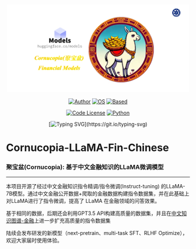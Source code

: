 <div align=center> 

<img src="assets/logo.png" width=500>

[![Author](https://img.shields.io/badge/Author-yangmu.yu-green.svg "Author")](https://www.zhihu.com/people/xuyingjie521/columns) [![OS](https://img.shields.io/badge/OS-Linux/Windows/Mac-red.svg "OS")](./) [![Based](https://img.shields.io/badge/Based-huggingface_transformers-blue.svg "OS")](./)

[![Code License](https://img.shields.io/badge/Code%20License-Apache_2.0-green.svg)](https://github.com/xuyingjie521/Cornucopia-LLaMA-Fin-Chinese/LICENSE) [![Python](https://img.shields.io/badge/Python-3.9+-darkseagreen.svg "Python")](./)

[![Typing SVG](https://readme-typing-svg.demolab.com?font=Fira+Code&pause=200&color=1AF783&center=true&vCenter=true&width=435&lines=Transformers+load+LLaMa>>>>>>>>>>+GO!)](https://git.io/typing-svg)

</div>


# Cornucopia-LLaMA-Fin-Chinese
### 聚宝盆(Cornucopia): 基于中文金融知识的LLaMA微调模型

---

本项目开源了经过中文金融知识指令精调/指令微调(Instruct-tuning) 的LLaMA-7B模型。通过中文金融公开数据+爬取的金融数据构建指令数据集，并在此基础上对LLaMA进行了指令微调，提高了 LLaMA 在金融领域的问答效果。

基于相同的数据，后期还会利用GPT3.5 API构建高质量的数据集，并且在[中文知识图谱-金融](http://www.openkg.cn/group/finance)上进一步扩充高质量的指令数据集

陆续会发布研发的新模型（next-pretrain、multi-task SFT、RLHF Optimize），欢迎大家届时使用体验。


